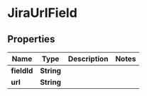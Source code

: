 

# JiraUrlField


## Properties

| Name | Type | Description | Notes |
|------------ | ------------- | ------------- | -------------|
|**fieldId** | **String** |  |  |
|**url** | **String** |  |  |



